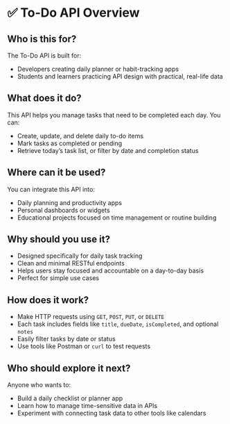# ✅ To-Do API Overview

## Who is this for?

The To-Do API is built for:
- Developers creating daily planner or habit-tracking apps    
- Students and learners practicing API design with practical, real-life data  

## What does it do?

This API helps you manage tasks that need to be completed each day. You can:
- Create, update, and delete daily to-do items  
- Mark tasks as completed or pending 
- Retrieve today’s task list, or filter by date and completion status  

## Where can it be used?

You can integrate this API into:
- Daily planning and productivity apps  
- Personal dashboards or widgets  
- Educational projects focused on time management or routine building  

## Why should you use it?

- Designed specifically for daily task tracking  
- Clean and minimal RESTful endpoints 
- Helps users stay focused and accountable on a day-to-day basis  
- Perfect for simple use cases

## How does it work?

- Make HTTP requests using `GET`, `POST`, `PUT`, or `DELETE`  
- Each task includes fields like `title`, `dueDate`, `isCompleted`, and optional `notes`  
- Easily filter tasks by date or status  
- Use tools like Postman or `curl` to test requests  


## Who should explore it next?

Anyone who wants to:
- Build a daily checklist or planner app  
- Learn how to manage time-sensitive data in APIs  
- Experiment with connecting task data to other tools like calendars